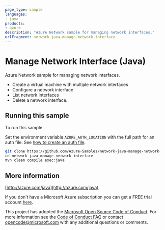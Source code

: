 ```yaml
---
page_type: sample
languages:
- java
products:
- azure
description: "Azure Network sample for managing network interfaces."
urlFragment: network-java-manage-network-interface
---
```


# Manage Network Interface (Java)

Azure Network sample for managing network interfaces.

- Create a virtual machine with multiple network interfaces
- Configure a network interface
- List network interfaces
- Delete a network interface.

## Running this sample

To run this sample:

Set the environment variable `AZURE_AUTH_LOCATION` with the full path for an auth file. See [how to create an auth file](https://github.com/Azure/azure-libraries-for-java/blob/master/AUTH.md).

```bash
git clone https://github.com/Azure-Samples/network-java-manage-network-interface.git
cd network-java-manage-network-interface
mvn clean compile exec:java
```

## More information

[http://azure.com/java](http://azure.com/java)

If you don't have a Microsoft Azure subscription you can get a FREE trial account [here](http://go.microsoft.com/fwlink/?LinkId=330212).

This project has adopted the [Microsoft Open Source Code of Conduct](https://opensource.microsoft.com/codeofconduct/). For more information see the [Code of Conduct FAQ](https://opensource.microsoft.com/codeofconduct/faq/) or contact [opencode@microsoft.com](mailto:opencode@microsoft.com) with any additional questions or comments.
